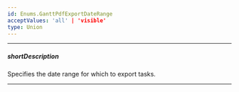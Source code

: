 ```yaml
---
id: Enums.GanttPdfExportDateRange
acceptValues: 'all' | 'visible'
type: Union
---
```

---
##### shortDescription
Specifies the date range for which to export tasks.

---
<!--
PdfExportGanttProps.dateRange(/api-reference/50 Common/Object Structures/PdfExportGanttProps/dateRange.md)
-->